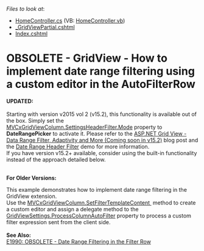 <!-- default file list -->
*Files to look at*:

* [HomeController.cs](./CS/Q559000/Controllers/HomeController.cs) (VB: [HomeController.vb](./VB/Q559000/Controllers/HomeController.vb))
* [_GridViewPartial.cshtml](./CS/Q559000/Views/Home/_GridViewPartial.cshtml)
* [Index.cshtml](./CS/Q559000/Views/Home/Index.cshtml)
<!-- default file list end -->
# OBSOLETE - GridView - How to implement date range filtering using a custom editor in the AutoFilterRow


<p><strong>UPDATED:</strong><br><br>Starting with version v2015 vol 2 (v15.2), this functionality is available out of the box. Simply set the <a href="https://documentation.devexpress.com/#AspNet/DevExpressWebGridViewDataColumnHeaderFilterSettings_Modetopic">MVCxGridViewColumn.SettingsHeaderFilter.Mode</a> property to <strong>DateRangePicker</strong> to activate it. Please refer to the <a href="https://community.devexpress.com/blogs/aspnet/archive/2015/11/10/asp-net-grid-view-data-range-filter-adaptivity-and-more-coming-soon-in-v15-2.aspx">ASP.NET Grid View - Data Range Filter, Adaptivity and More (Coming soon in v15.2)</a> blog post and the <a href="http://demos.devexpress.com/MVCxGridViewDemos/Filtering/DateRangeHeaderFilter">Date Range Header Filter</a> demo for more information.<br>If you have version v15.2+ available, consider using the built-in functionality instead of the approach detailed below.</p><p><br><strong>For Older Versions: </strong></p><p>This example demonstrates how to implement date range filtering in the GridView extension.<br> Use the <a href="http://documentation.devexpress.com/#AspNet/DevExpressWebMvcMVCxGridViewColumn_SetFilterTemplateContenttopic"><u>MVCxGridViewColumn.SetFilterTemplateContent</u></a><u> </u> method to create a custom editor and assign a delegate method to the <a href="http://documentation.devexpress.com/#AspNet/DevExpressWebMvcGridViewSettings_ProcessColumnAutoFiltertopic"><u>GridViewSettings.ProcessColumnAutoFilter</u></a> property to process a custom filter expression sent from the client side.<br> <br><strong>See Also:<br> </strong><a href="https://www.devexpress.com/Support/Center/p/E1990">E1990: OBSOLETE - Date Range Filtering in the Filter Row</a></p>

<br/>


